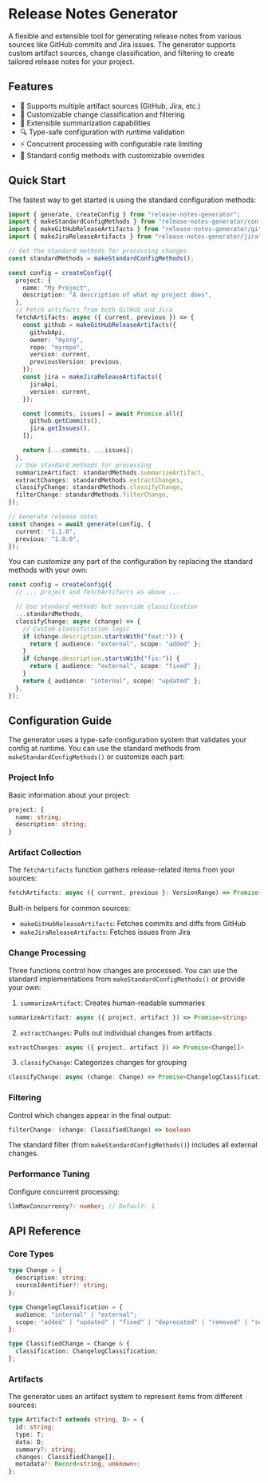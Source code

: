 # Release Notes Generator

A flexible and extensible tool for generating release notes from various sources like GitHub commits and Jira issues. The generator supports custom artifact sources, change classification, and filtering to create tailored release notes for your project.

## Features

- 🔄 Supports multiple artifact sources (GitHub, Jira, etc.)
- 🎯 Customizable change classification and filtering
- 📝 Extensible summarization capabilities
- 🔍 Type-safe configuration with runtime validation
- ⚡️ Concurrent processing with configurable rate limiting
- 🎨 Standard config methods with customizable overrides

## Quick Start

The fastest way to get started is using the standard configuration methods:

```typescript
import { generate, createConfig } from "release-notes-generator";
import { makeStandardConfigMethods } from "release-notes-generator/config";
import { makeGitHubReleaseArtifacts } from "release-notes-generator/github";
import { makeJiraReleaseArtifacts } from "release-notes-generator/jira";

// Get the standard methods for processing changes
const standardMethods = makeStandardConfigMethods();

const config = createConfig({
  project: {
    name: "My Project",
    description: "A description of what my project does",
  },
  // Fetch artifacts from both GitHub and Jira
  fetchArtifacts: async ({ current, previous }) => {
    const github = makeGitHubReleaseArtifacts({
      githubApi,
      owner: "myorg",
      repo: "myrepo",
      version: current,
      previousVersion: previous,
    });
    const jira = makeJiraReleaseArtifacts({
      jiraApi,
      version: current,
    });

    const [commits, issues] = await Promise.all([
      github.getCommits(),
      jira.getIssues(),
    ]);

    return [...commits, ...issues];
  },
  // Use standard methods for processing
  summarizeArtifact: standardMethods.summarizeArtifact,
  extractChanges: standardMethods.extractChanges,
  classifyChange: standardMethods.classifyChange,
  filterChange: standardMethods.filterChange,
});

// Generate release notes
const changes = await generate(config, {
  current: "1.1.0",
  previous: "1.0.0",
});
```

You can customize any part of the configuration by replacing the standard methods with your own:

```typescript
const config = createConfig({
  // ... project and fetchArtifacts as above ...

  // Use standard methods but override classification
  ...standardMethods,
  classifyChange: async (change) => {
    // Custom classification logic
    if (change.description.startsWith("feat:")) {
      return { audience: "external", scope: "added" };
    }
    if (change.description.startsWith("fix:")) {
      return { audience: "external", scope: "fixed" };
    }
    return { audience: "internal", scope: "updated" };
  },
});
```

## Configuration Guide

The generator uses a type-safe configuration system that validates your config at runtime. You can use the standard methods from `makeStandardConfigMethods()` or customize each part:

### Project Info

Basic information about your project:

```typescript
project: {
  name: string;
  description: string;
}
```

### Artifact Collection

The `fetchArtifacts` function gathers release-related items from your sources:

```typescript
fetchArtifacts: async ({ current, previous }: VersionRange) => Promise<SomeArtifact[]>
```

Built-in helpers for common sources:

- `makeGitHubReleaseArtifacts`: Fetches commits and diffs from GitHub
- `makeJiraReleaseArtifacts`: Fetches issues from Jira

### Change Processing

Three functions control how changes are processed. You can use the standard implementations from `makeStandardConfigMethods()` or provide your own:

1. `summarizeArtifact`: Creates human-readable summaries

```typescript
summarizeArtifact: async ({ project, artifact }) => Promise<string>
```

2. `extractChanges`: Pulls out individual changes from artifacts

```typescript
extractChanges: async ({ project, artifact }) => Promise<Change[]>
```

3. `classifyChange`: Categorizes changes for grouping

```typescript
classifyChange: async (change: Change) => Promise<ChangelogClassification>
```

### Filtering

Control which changes appear in the final output:

```typescript
filterChange: (change: ClassifiedChange) => boolean
```

The standard filter (from `makeStandardConfigMethods()`) includes all external changes.

### Performance Tuning

Configure concurrent processing:

```typescript
llmMaxConcurrency?: number; // Default: 1
```

## API Reference

### Core Types

```typescript
type Change = {
  description: string;
  sourceIdentifier?: string;
};

type ChangelogClassification = {
  audience: "internal" | "external";
  scope: "added" | "updated" | "fixed" | "deprecated" | "removed" | "security";
};

type ClassifiedChange = Change & {
  classification: ChangelogClassification;
};
```

### Artifacts

The generator uses an artifact system to represent items from different sources:

```typescript
type Artifact<T extends string, D> = {
  id: string;
  type: T;
  data: D;
  summary?: string;
  changes: ClassifiedChange[];
  metadata?: Record<string, unknown>;
};
```
